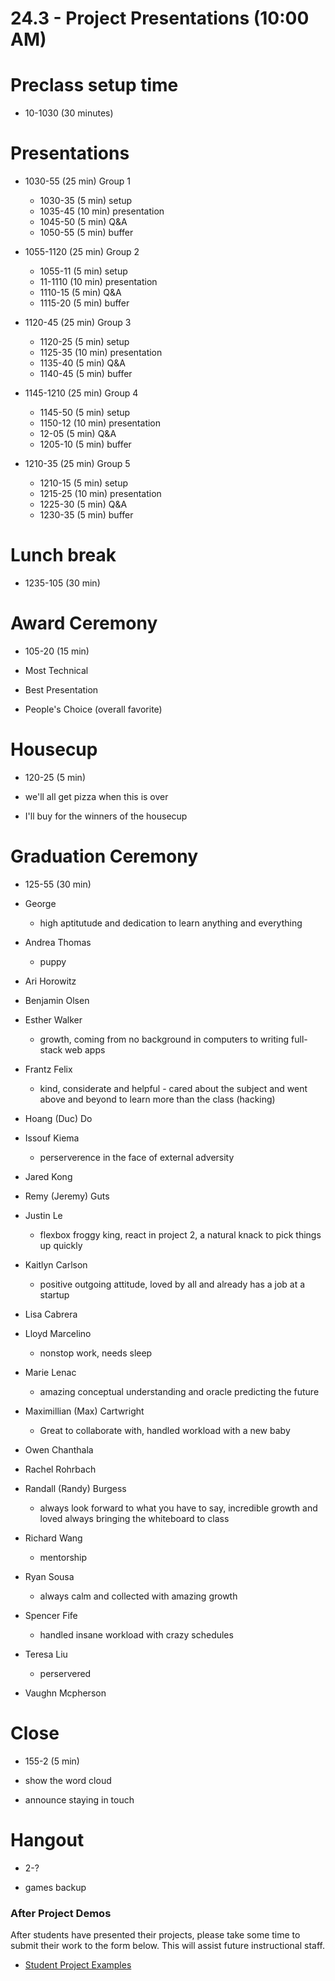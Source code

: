 # 24.3 - Project Presentations (10:00 AM)

# Preclass setup time

- 10-1030 (30 minutes)

# Presentations

- 1030-55 (25 min) Group 1

  - 1030-35 (5 min) setup
  - 1035-45 (10 min) presentation
  - 1045-50 (5 min) Q&A
  - 1050-55 (5 min) buffer

- 1055-1120 (25 min) Group 2

  - 1055-11 (5 min) setup
  - 11-1110 (10 min) presentation
  - 1110-15 (5 min) Q&A
  - 1115-20 (5 min) buffer

- 1120-45 (25 min) Group 3

  - 1120-25 (5 min) setup
  - 1125-35 (10 min) presentation
  - 1135-40 (5 min) Q&A
  - 1140-45 (5 min) buffer

- 1145-1210 (25 min) Group 4

  - 1145-50 (5 min) setup
  - 1150-12 (10 min) presentation
  - 12-05 (5 min) Q&A
  - 1205-10 (5 min) buffer

- 1210-35 (25 min) Group 5

  - 1210-15 (5 min) setup
  - 1215-25 (10 min) presentation
  - 1225-30 (5 min) Q&A
  - 1230-35 (5 min) buffer

# Lunch break

- 1235-105 (30 min)

# Award Ceremony

- 105-20 (15 min)

- Most Technical

- Best Presentation

- People's Choice (overall favorite)

# Housecup

- 120-25 (5 min)

- we'll all get pizza when this is over

- I'll buy for the winners of the housecup

# Graduation Ceremony

- 125-55 (30 min)

- George
  - high aptitutude and dedication to learn anything and everything
- Andrea Thomas
  - puppy
- Ari Horowitz
- Benjamin Olsen
- Esther Walker
  - growth, coming from no background in computers to writing full-stack web apps
- Frantz Felix
  - kind, considerate and helpful - cared about the subject and went above and beyond to learn more than the class (hacking)
- Hoang (Duc) Do
- Issouf Kiema
  - perserverence in the face of external adversity
- Jared Kong
- Remy (Jeremy) Guts
- Justin Le
  - flexbox froggy king, react in project 2, a natural knack to pick things up quickly
- Kaitlyn Carlson
  - positive outgoing attitude, loved by all and already has a job at a startup
- Lisa Cabrera
- Lloyd Marcelino
  - nonstop work, needs sleep
- Marie Lenac
  - amazing conceptual understanding and oracle predicting the future
- Maximillian (Max) Cartwright
  - Great to collaborate with, handled workload with a new baby
- Owen Chanthala
- Rachel Rohrbach
- Randall (Randy) Burgess
  - always look forward to what you have to say, incredible growth and loved always bringing the whiteboard to class
- Richard Wang
  - mentorship
- Ryan Sousa
  - always calm and collected with amazing growth
- Spencer Fife
  - handled insane workload with crazy schedules
- Teresa Liu
  - perservered
- Vaughn Mcpherson

# Close

- 155-2 (5 min)

- show the word cloud

- announce staying in touch

# Hangout

- 2-?

- games backup

### After Project Demos

After students have presented their projects, please take some time to submit their work to the form below. This will assist future instructional staff.

- [Student Project Examples](https://goo.gl/forms/d82FCYMGeRcrxruQ2)
